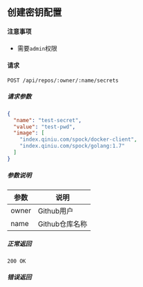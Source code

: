 ## 创建密钥配置

#### 注意事项

- 需要`admin`权限

#### 请求

```
POST /api/repos/:owner/:name/secrets
```

##### 请求参数

```json
{
  "name": "test-secret",
  "value": "test-pwd",
  "image": [
    "index.qiniu.com/spock/docker-client",
    "index.qiniu.com/spock/golang:1.7"
  ]
}
```

##### 参数说明

|参数|说明|
|---|---|
|owner|Github用户|
|name|Github仓库名称|

##### 正常返回

```
200 OK
```

##### 错误返回
